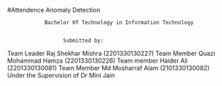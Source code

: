 #Attendence Anomaly Detection
 
 
                Bachelor Of Technology in Information Technology
                       
                   
                      Submitted by:
 Team Leader Raj Shekhar Mishra (2201330130227)
 Team Member Quazi Mohammad Hamza (2201330130226)
 Team member Haider Ali (2201330130081)
 Team Member Md Mosharraf Alam (2101330130082)
 Under the Supervision of  Dr Mini Jain
     
 

